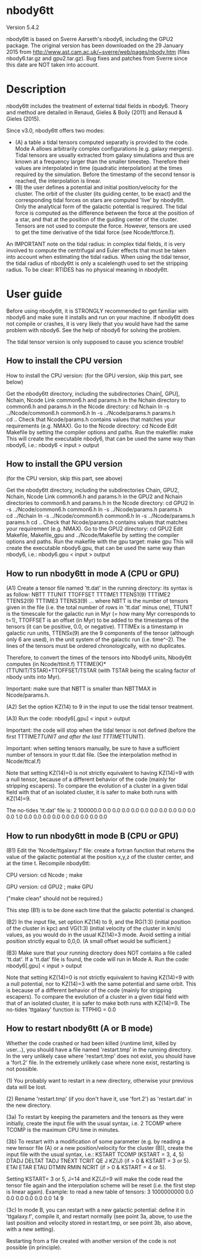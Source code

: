 nbody6tt
========

Version 5.4.2

nbody6tt is based on Sverre Aarseth's nbody6, including the GPU2 package. The original version has been downloaded on the 29 January 2015 from http://www.ast.cam.ac.uk/~sverre/web/pages/nbody.htm (files nbody6.tar.gz and gpu2.tar.gz). Bug fixes and patches from Sverre since this date are NOT taken into account.


Description
===========

nbody6tt includes the treatment of external tidal fields in nbody6. Theory and method are detailed in Renaud, Gieles & Boily (2011) and Renaud & Gieles (2015).

Since v3.0, nbody6tt offers two modes:
* (A) a table a tidal tensors computed separatly is provided to the code. Mode A allows arbitrarily complex configurations (e.g. galaxy mergers). Tidal tensors are usually extracted from galaxy simulations and thus are known at a frequency larger than the smaller timestep. Therefore their values are interpolated in time (quadratic interpolation) at the times required by the simulation. Before the timestamp of the second tensor is reached, the interpolation is linear.
* (B) the user defines a potential and initial position/velocity for the cluster. The orbit of the cluster (its guiding center, to be exact) and the corresponding tidal forces on stars are computed 'live' by nbody6tt. Only the analytical form of the galactic potential is required. The tidal force is computed as the difference between the force at the position of a star, and that at the position of the guiding center of the cluster. Tensors are not used to compute the force. However, tensors are used to get the time derivative of the tidal force (see Ncode/ttforce.f).

An IMPORTANT note on the tidal radius: in complex tidal fields, it is very involved to compute the centrifugal and Euler effects that must be taken into account when estimating the tidal radius. When using the tidal tensor, the tidal radius of nbody6tt is only a scalelength used to set the stripping radius. To be clear: RTIDES has no physical meaning in nbody6tt.



User guide
==========

Before using nbody6tt, it is STRONGLY recommended to get familiar with nbody6 and make sure it installs and run on your machine. If nbody6tt does not compile or crashes, it is very likely that you would have had the same problem with nbody6. See the help of nbody6 for solving the problem.

The tidal tensor version is only supposed to cause you science trouble!


How to install the CPU version
------------------------------
How to install the CPU version:
(for the GPU version, skip this part, see below)

Get the nbody6tt directory, including the subdirectories
	Chain[, GPU], Nchain, Ncode
Link common6.h and params.h in the Nchain directory to common6.h and params.h in the Ncode directory:
	cd Nchain
	ln -s ../Ncode/common6.h common6.h 
	ln -s ../Ncode/params.h params.h    
	cd ..
Check that Ncode/params.h contains values that matches your requirements (e.g. NMAX).
Go to the Ncode directory:
	cd Ncode
Edit Makefile by setting the compiler options and paths.
Run the makefile:
	make
This will create the executable nbody6, that can be used the same way than nbody6, i.e.:
	nbody6 < input > output


How to install the GPU version
------------------------------
(for the CPU version, skip this part, see above)

Get the nbody6tt directory, including the subdirectories
	Chain, GPU2, Nchain, Ncode
Link common6.h and params.h in the GPU2 and Nchain directories to common6.h and params.h in the Ncode directory:
	cd GPU2
	ln -s ../Ncode/common6.h common6.h 
	ln -s ../Ncode/params.h params.h    
	cd ../Nchain
	ln -s ../Ncode/common6.h common6.h 
	ln -s ../Ncode/params.h params.h
	cd ..
Check that Ncode/params.h contains values that matches your requirement (e.g. NMAX).
Go to the GPU2 directory:
	cd GPU2
Edit Makefile, Makefile_gpu and ../Ncode/Makefile by setting the compiler options and paths.
Run the makefile with the gpu target:
	make gpu
This will create the executable nbody6.gpu, that can be used the same way than nbody6, i.e.:
	nbody6.gpu < input > output



How to run nbody6tt in mode A (CPU or GPU)
--------------------------------

(A1) Create a tensor file named 'tt.dat' in the running directory: its syntax is as follow:
	NBTT TTUNIT TTOFFSET
	TTTIME1 TTENS1(9)
	TTTIME2 TTENS2(9)
	TTTIME3 TTENS3(9)
	...
where NBTT is the number of tensors given in the file (i.e. the total number of rows in 'tt.dat' minus one), TTUNIT is the timescale for the galactic run in Myr (= how many Myr corresponds to t=1), TTOFFSET is an offset (in Myr) to be added to the timestamps of the tensors (it can be positive, 0.0, or negative). TTTIMEx is a timestamp in galactic run units, TTENSx(9) are the 9 components of the tensor (although only 6 are used), in the unit system of the galactic run (i.e. time^-2). The lines of the tensors must be ordered chronologically, with no duplicates.

Therefore, to convert the times of the tensors into Nbody6 units, Nbody6tt computes (in Ncode/ttinit.f)
    TTTIME(K)*(TTUNIT/TSTAR)+TTOFFSET/TSTAR
(with TSTAR being the scaling factor of nbody units into Myr).

Important: make sure that NBTT is smaller than NBTTMAX in Ncode/params.h.

(A2) Set the option KZ(14) to 9 in the input to use the tidal tensor treatment.

(A3) Run the code:
	nbody6[.gpu] < input > output

Important: the code will stop when the tidal tensor is not defined (before the first TTTIME*TTUNIT and after the last TTTIME*TTUNIT).

Important: when setting tensors manually, be sure to have a sufficient number of tensors in your tt.dat file. (See the interpolation method in Ncode/ttcal.f)

Note that setting KZ(14)=0 is not strictly equivalent to having KZ(14)=9 with a null tensor, because of a different behavior of the code (mainly for stripping escapers). To compare the evolution of a cluster in a given tidal field with that of an isolated cluster, it is safer to make both runs with KZ(14)=9.

The no-tides 'tt.dat' file is:
	2 100000.0 0.0
	0.0 0.0 0.0 0.0 0.0 0.0 0.0 0.0 0.0 0.0
	1.0 0.0 0.0 0.0 0.0 0.0 0.0 0.0 0.0 0.0



How to run nbody6tt in mode B (CPU or GPU)
--------------------------------

(B1) Edit the 'Ncode/ttgalaxy.f' file: create a fortran function that returns the value of the galactic potential at the position x,y,z of the cluster center, and at the time t. Recompile nbody6tt:

CPU version:
	cd Ncode ; make

GPU version:
	cd GPU2 ; make GPU

("make clean" should not be required.)

This step (B1) is to be done each time that the galactic potential is changed.
   
(B2) In the input file, set option KZ(14) to 9, and the RG(1:3) (initial position of the cluster in kpc) and VG(1:3) (initial velocity of the cluster in km/s) values, as you would do in the usual KZ(14)=3 mode. Avoid setting a initial position strictly equal to 0,0,0. (A small offset would be sufficient.)

(B3) Make sure that your running directory does NOT contains a file called 'tt.dat'. If a 'tt.dat' file is found, the code will run in Mode A. Run the code:
	nbody6[.gpu] < input > output

Note that setting KZ(14)=0 is not strictly equivalent to having KZ(14)=9 with a null potential, nor to KZ(14)=3 with the same potential and same orbit. This is because of a different behavior of the code (mainly for stripping escapers). To compare the evolution of a cluster in a given tidal field with that of an isolated cluster, it is safer to make both runs with KZ(14)=9. The no-tides 'ttgalaxy' function is:
	TTPHIG = 0.0


How to restart nbody6tt (A or B mode)
-------------------------------------

Whether the code crashed or had been killed (runtime limit, killed by user...), you should have a file named 'restart.tmp' in the running directory. In the very unlikely case where 'restart.tmp' does not exist, you should have a 'fort.2' file. In the extremely unlikely case where none exist, restarting is not possible.

(1) You probably want to restart in a new directory, otherwise your previous data will be lost.

(2) Rename 'restart.tmp' (if you don't have it, use 'fort.2') as 'restart.dat' in the new directory.

(3a) To restart by keeping the parameters and the tensors as they were initially, create the input file with the usual syntax, i.e.
	2 TCOMP
where TCOMP is the maximum CPU time in minutes.

(3b) To restart with a modification of some parameter (e.g. by reading a new tensor file (A) or a new position/velocity for the cluster (B)), create the input file with the usual syntax, i.e.:
	KSTART TCOMP                                (KSTART = 3, 4, 5)
	DTADJ DELTAT TADJ TNEXT TCRIT QE J KZ(J)    (if > 0 & KSTART = 3 or 5).
	ETAI ETAR ETAU DTMIN RMIN NCRIT             (if > 0 & KSTART = 4 or 5).   

Setting KSTART= 3 or 5, J=14 and KZ(J)=9 will make the code read the tensor file again and the interpolation scheme will be reset (i.e. the first step is linear again).
Example: to read a new table of tensors:
	3 1000000000
	0.0 0.0 0.0 0.0 0.0 0.0 14 9

(3c) In mode B, you can restart with a new galactic potential: define it in 'ttgalaxy.f', compile it, and restart normally (see point 3a, above, to use the last position and velocity stored in restart.tmp, or see point 3b, also above, with a new setting).

Restarting from a file created with another version of the code is not possible (in principle).
